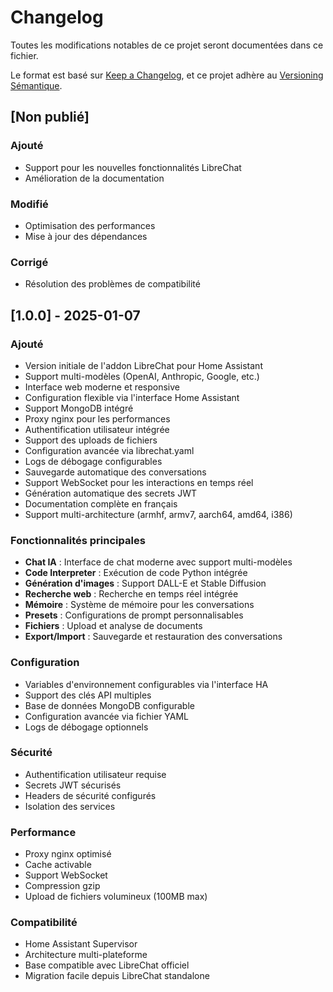 # Changelog

Toutes les modifications notables de ce projet seront documentées dans ce fichier.

Le format est basé sur [Keep a Changelog](https://keepachangelog.com/fr/1.0.0/),
et ce projet adhère au [Versioning Sémantique](https://semver.org/lang/fr/).

## [Non publié]

### Ajouté
- Support pour les nouvelles fonctionnalités LibreChat
- Amélioration de la documentation

### Modifié
- Optimisation des performances
- Mise à jour des dépendances

### Corrigé
- Résolution des problèmes de compatibilité

## [1.0.0] - 2025-01-07

### Ajouté
- Version initiale de l'addon LibreChat pour Home Assistant
- Support multi-modèles (OpenAI, Anthropic, Google, etc.)
- Interface web moderne et responsive  
- Configuration flexible via l'interface Home Assistant
- Support MongoDB intégré
- Proxy nginx pour les performances
- Authentification utilisateur intégrée
- Support des uploads de fichiers
- Configuration avancée via librechat.yaml
- Logs de débogage configurables
- Sauvegarde automatique des conversations
- Support WebSocket pour les interactions en temps réel
- Génération automatique des secrets JWT
- Documentation complète en français
- Support multi-architecture (armhf, armv7, aarch64, amd64, i386)

### Fonctionnalités principales
- **Chat IA** : Interface de chat moderne avec support multi-modèles
- **Code Interpreter** : Exécution de code Python intégrée
- **Génération d'images** : Support DALL-E et Stable Diffusion
- **Recherche web** : Recherche en temps réel intégrée
- **Mémoire** : Système de mémoire pour les conversations
- **Presets** : Configurations de prompt personnalisables
- **Fichiers** : Upload et analyse de documents
- **Export/Import** : Sauvegarde et restauration des conversations

### Configuration
- Variables d'environnement configurables via l'interface HA
- Support des clés API multiples
- Base de données MongoDB configurable
- Configuration avancée via fichier YAML
- Logs de débogage optionnels

### Sécurité
- Authentification utilisateur requise
- Secrets JWT sécurisés
- Headers de sécurité configurés
- Isolation des services

### Performance
- Proxy nginx optimisé
- Cache activable
- Support WebSocket
- Compression gzip
- Upload de fichiers volumineux (100MB max)

### Compatibilité
- Home Assistant Supervisor
- Architecture multi-plateforme
- Base compatible avec LibreChat officiel
- Migration facile depuis LibreChat standalone 